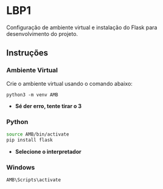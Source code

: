 # LBP1

Configuração de ambiente virtual e instalação do Flask para desenvolvimento do projeto.

## Instruções

### Ambiente Virtual

Crie o ambiente virtual usando o comando abaixo:
```
python3 -m venv AMB
```

- **Sé der erro, tente tirar o 3**<br>
  
### Python

```bash
source AMB/bin/activate
pip install flask
```
- **Selecione o interpretador**

### Windows
```
AMB\Scripts\activate
```

